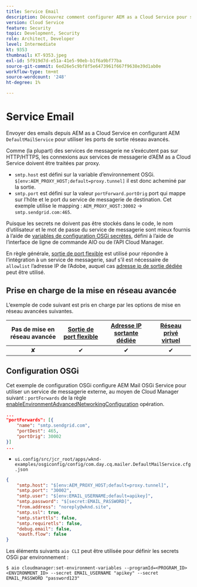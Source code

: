 ```yaml
---
title: Service Email
description: Découvrez comment configurer AEM as a Cloud Service pour se connecter à un service de messagerie à l’aide des ports de sortie.
version: Cloud Service
feature: Security
topic: Development, Security
role: Architect, Developer
level: Intermediate
kt: 9353
thumbnail: KT-9353.jpeg
exl-id: 5f919d7d-e51a-41e5-90eb-b1f6a9bf77ba
source-git-commit: 6ed26e5c9bf8f5e6473961f667f9638e39d1ab0e
workflow-type: tm+mt
source-wordcount: '248'
ht-degree: 1%

---
```


# Service Email

Envoyer des emails depuis AEM as a Cloud Service en configurant AEM `DefaultMailService` pour utiliser les ports de sortie réseau avancés.

Comme (la plupart) des services de messagerie ne s’exécutent pas sur HTTP/HTTPS, les connexions aux services de messagerie d’AEM as a Cloud Service doivent être traitées par proxy.

+ `smtp.host` est défini sur la variable d’environnement OSGi. `$[env:AEM_PROXY_HOST;default=proxy.tunnel]` il est donc acheminé par la sortie.
+ `smtp.port` est défini sur la valeur `portForward.portOrig` port qui mappe sur l’hôte et le port du service de messagerie de destination. Cet exemple utilise le mapping : `AEM_PROXY_HOST:30002` → `smtp.sendgrid.com:465`.

Puisque les secrets ne doivent pas être stockés dans le code, le nom d’utilisateur et le mot de passe du service de messagerie sont mieux fournis à l’aide de [variables de configuration OSGi secrètes](https://experienceleague.adobe.com/docs/experience-manager-cloud-service/implementing/deploying/configuring-osgi.html#secret-configuration-values), défini à l’aide de l’interface de ligne de commande AIO ou de l’API Cloud Manager.

En règle générale, [sortie de port flexible](../flexible-port-egress.md) est utilisé pour répondre à l’intégration à un service de messagerie, sauf s’il est nécessaire de `allowlist` l’adresse IP de l’Adobe, auquel cas [adresse ip de sortie dédiée](../dedicated-egress-ip-address.md) peut être utilisé.

## Prise en charge de la mise en réseau avancée

L’exemple de code suivant est pris en charge par les options de mise en réseau avancées suivantes.

| Pas de mise en réseau avancée | [Sortie de port flexible](../flexible-port-egress.md) | [Adresse IP sortante dédiée](../dedicated-egress-ip-address.md) | [Réseau privé virtuel](../vpn.md) |
|:-----:|:-----:|:------:|:---------:|
| ✘ | ✔ | ✔ | ✔ |

## Configuration OSGi

Cet exemple de configuration OSGi configure AEM Mail OSGi Service pour utiliser un service de messagerie externe, au moyen de Cloud Manager suivant : `portForwards` de la règle [enableEnvironmentAdvancedNetworkingConfiguration](https://www.adobe.io/experience-cloud/cloud-manager/reference/api/#operation/enableEnvironmentAdvancedNetworkingConfiguration) opération.

```json
...
"portForwards": [{
    "name": "smtp.sendgrid.com",
    "portDest": 465,
    "portOrig": 30002
}]
...
```

+ `ui.config/src/jcr_root/apps/wknd-examples/osgiconfig/config/com.day.cq.mailer.DefaultMailService.cfg.json`

```json
{
    "smtp.host": "$[env:AEM_PROXY_HOST;default=proxy.tunnel]",
    "smtp.port": "30002",
    "smtp.user": "$[env:EMAIL_USERNAME;default=apikey]",
    "smtp.password": "$[secret:EMAIL_PASSWORD]",
    "from.address": "noreply@wknd.site",
    "smtp.ssl": true,
    "smtp.starttls": false, 
    "smtp.requiretls": false,
    "debug.email": false,
    "oauth.flow": false
}
```

Les éléments suivants `aio CLI` peut être utilisée pour définir les secrets OSGi par environnement :

```shell
$ aio cloudmanager:set-environment-variables --programId=<PROGRAM_ID> <ENVIRONMENT_ID> --secret EMAIL_USERNAME "apikey" --secret EMAIL_PASSWORD "password123"
```

